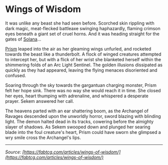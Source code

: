 # Wings of Wisdom

It was unlike any beast she had seen before. Scorched skin rippling with dark magic, meat-flecked battleaxe swinging haphazardly, flaming crimson eyes beneath a giant set of cruel horns. And it was heading straight for the gates of [Solana](../../regions/rathe/solana/solana.md)...

[Prism](../../heroes-of-rathe/prism-about.md) leaped into the air as her gleaming wings unfurled, and rocketed towards the beast like a thunderbolt. A flock of winged creatures attempted to intercept her, but with a flick of her wrist she blanketed herself within the shimmering folds of an Arc Light Sentinel. The golden illusions dissipated as quickly as they had appeared, leaving the flying menaces disoriented and confused.

Soaring through the sky towards the gargantuan charging monster, Prism felt her hope sink. There was no way she would reach it in time. She closed her eyes, heart thumping with adrenaline, and whispered a desperate prayer. Sekem answered her call.

The heavens parted with an ear shattering boom, as the Archangel of Ravages descended upon the unworldly horror, sword blazing with blinding light. The demon halted dead in its tracks, cowering before the almighty slayer of shadows. As Sekem swooped down and plunged her searing blade into the foul creature's heart, Prism could have sworn she glimpsed a wry smile cross the Archangel's lips.

---

_Source: [https://fabtcg.com/articles/wings-of-wisdom/](https://fabtcg.com/articles/wings-of-wisdom/)_
